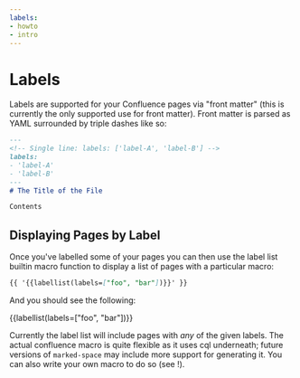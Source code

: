 ```yaml
---
labels:
- howto
- intro
---
```

# Labels

Labels are supported for your Confluence pages via "front matter" (this is currently the only supported use for front matter). Front matter is parsed as YAML surrounded by triple dashes like so:

```markdown
---
<!-- Single line: labels: ['label-A', 'label-B'] -->
labels:
- 'label-A'
- 'label-B'
---
# The Title of the File

Contents
```

## Displaying Pages by Label

Once you've labelled some of your pages you can then use the label list builtin macro function to display a list of pages with a particular macro:

```markdown
{{ '{{labellist(labels=["foo", "bar"])}}' }}
```

And you should see the following:

{{labellist(labels=["foo", "bar"])}}

Currently the label list will include pages with _any_ of the given labels. The actual confluence macro is quite flexible as it uses cql underneath; future versions of `marked-space` may include more support for generating it. You can also write your own macro to do so (see [](macros.md)!).
